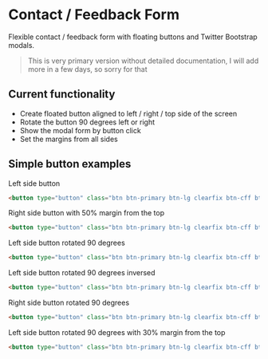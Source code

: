 Contact / Feedback Form
=======================

Flexible contact / feedback form with floating buttons and Twitter Bootstrap modals.

> This is very primary version without detailed documentation, I will add more in a few days, so sorry for that

Current functionality
---------------------

  - Create floated button aligned to left / right / top side of the screen
  - Rotate the button 90 degrees left or right
  - Show the modal form by button click
  - Set the margins from all sides
  
Simple button examples
----------------------

Left side button 
```html
<button type="button" class="btn btn-primary btn-lg clearfix btn-cff btn-cff-left" data-toggle="modal" data-target="#myModal">Contact / Feedback</button>
```

Right side button with 50% margin from the top
```html
<button type="button" class="btn btn-primary btn-lg clearfix btn-cff btn-cff-right btn-cff-margin-top-50" data-toggle="modal" data-target="#myModal">Contact / Feedback</button>
```

Left side button rotated 90 degrees
```html
<button type="button" class="btn btn-primary btn-lg clearfix btn-cff btn-cff-left-90" data-toggle="modal" data-target="#myModal">Contact / Feedback</button>
```

Left side button rotated 90 degrees inversed
```html
<button type="button" class="btn btn-primary btn-lg clearfix btn-cff btn-cff-left-90-inverse" data-toggle="modal" data-target="#myModal">Contact / Feedback</button>
```

Right side button rotated 90 degrees
```html
<button type="button" class="btn btn-primary btn-lg clearfix btn-cff btn-cff-right-90" data-toggle="modal" data-target="#myModal">Contact / Feedback</button>
```

Left side button rotated 90 degrees with 30% margin from the top
```html
<button type="button" class="btn btn-primary btn-lg clearfix btn-cff btn-cff-left-90 btn-cff-margin-top-30" data-toggle="modal" data-target="#myModal">Contact / Feedback</button>
```
